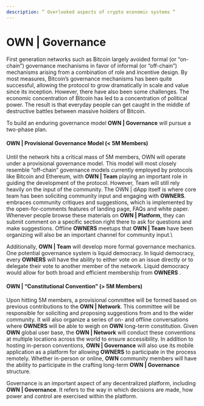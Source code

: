```yaml
---
description: “ Overlooked aspects of crypto economic systems “
---
```


# OWN | Governance

First generation networks such as Bitcoin largely avoided formal (or “on-chain”) governance mechanisms in favor of informal (or “off-chain”) mechanisms arising from a combination of role and incentive design. By most measures, Bitcoin’s governance mechanisms has been quite successful, allowing the protocol to grow dramatically in scale and value since its inception. However, there have also been some challenges. The economic concentration of Bitcoin has led to a concentration of political power. The result is that everyday people can get caught in the middle of destructive battles between massive holders of Bitcoin.

To build an enduring governance model **OWN | Governance** will pursue a two-phase plan.

#### **OWN |** Provisional Governance Model (< 5M Members)

Until the network hits a critical mass of 5M members, OWN will operate under a provisional governance model. This model will most closely resemble “off-chain” governance models currently employed by protocols like Bitcoin and Ethereum, with **OWN | Team** playing an important role in guiding the development of the protocol. However, Team  will still rely heavily on the input of the community. The OWN | dApp itself is where core team has been soliciting community input and engaging with **OWNERS**.  embraces community critiques and suggestions, which is implemented by the open-for-comments features of landing page, FAQs and white paper. Whenever people browse these materials on **OWN | Platform**, they can submit comment on a specific section right there to ask for questions and make suggestions. Offline **OWNERS** meetups that **OWN | Team** have been organizing will also be an important channel for community input.\


Additionally, **OWN | Team** will develop more formal governance mechanics. One potential governance system is liquid democracy. In liquid democracy, every **OWNERS** will have the ability to either vote on an issue directly or to delegate their vote to another member of the network. Liquid democracy would allow for both broad and efficient membership from **OWNERS** .

#### **OWN |** “Constitutional Convention” (> 5M Members)

Upon hitting 5M members, a provisional committee will be formed based on previous contributions to the **OWN | Network**. This committee will be responsible for soliciting and proposing suggestions from and to the wider community. It will also organize a series of on- and offline conversations where **OWNERS** will be able to weigh on **OWN** long-term constitution. Given **OWN** global user base, the **OWN | Network** will conduct these conventions at multiple locations across the world to ensure accessibility. In addition to hosting in-person conventions, **OWN | Governance** will also use its mobile application as a platform for allowing **OWNERS** to participate in the process remotely. Whether in-person or online, **OWN** community members will have the ability to participate in the crafting long-term **OWN | Governance** structure.

Governance is an important aspect of any decentralized platform, including **OWN | Governance**. It refers to the way in which decisions are made, how power and control are exercised within the platform.
